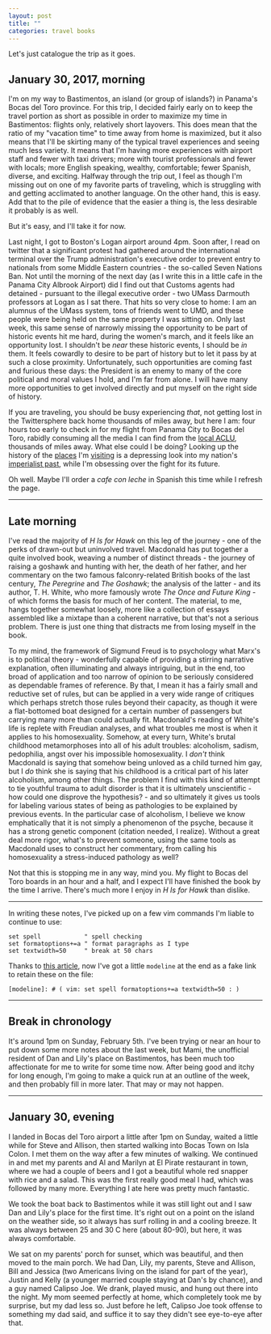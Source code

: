 ```yaml
---
layout: post
title: ""
categories: travel books
---
```


Let's just catalogue the trip as it goes.

## January 30, 2017, morning

I'm on my way to Bastimentos, an island (or group
of islands?) in Panama's Bocas del Toro province.
For this trip, I decided fairly early on to keep
the travel portion as short as possible in order
to maximize my time in Bastimentos: flights only,
relatively short layovers.  This does mean that
the ratio of my "vacation time" to time away from
home is maximized, but it also means that I'll be
skirting many of the typical travel experiences
and seeing much less variety.  It means that I'm
having more experiences with airport staff and
fewer with taxi drivers; more with tourist
professionals and fewer with locals; more English
speaking, wealthy, comfortable; fewer Spanish,
diverse, and exciting.  Halfway through the trip
out, I feel as though I'm missing out on one of my
favorite parts of traveling, which is struggling
with and getting acclimated to another language.
On the other hand, this is easy.  Add that to the
pile of evidence that the easier a thing is, the
less desirable it probably is as well.

But it's easy, and I'll take it for now.

Last night, I got to Boston's Logan airport around
4pm.  Soon after, I read on twitter that a
significant protest had gathered around the
international terminal over the Trump
administration's executive order to prevent entry
to nationals from some Middle Eastern countries -
the so-called Seven Nations Ban.  Not until the
morning of the next day (as I write this in a
little cafe in the Panama City Albrook Airport)
did I find out that Customs agents had detained -
pursuant to the illegal executive order - two
UMass Darmouth professors at Logan as I sat there.
That hits so very close to home: I am an alumnus
of the UMass system, tons of friends went to UMD,
and these people were being held on the same
property I was sitting on.  Only last week, this
same sense of narrowly missing the opportunity to
be part of historic events hit me hard, during the
women's march, and it feels like an opportunity
lost.  I shouldn't be _near_ these historic
events, I should be _in_ them.  It feels cowardly
to desire to be part of history but to let it pass
by at such a close proximity.  Unfortunately, such
opportunities are coming fast and furious these
days: the President is an enemy to many of the
core political and moral values I hold, and I'm
far from alone.  I will have many more
opportunities to get involved directly and put
myself on the right side of history.

If you are traveling, you should be busy
experiencing _that_, not getting lost in the
Twittersphere back home thousands of miles away,
but here I am: four hours too early to check in
for my flight from Panama City to Bocas del Toro,
rabidly consuming all the media I can find from
the [local ACLU](ACLU-MA), thousands of miles
away.  What else could I be doing?  Looking up the
history of the [places](hist-noriega) I'm
[visiting](albrook) is a depressing look into my
nation's [imperialist past](hist-canal), while I'm
obsessing over the fight for its future.

Oh well.  Maybe I'll order a _cafe con leche_ in
Spanish this time while I refresh the page.

---

## Late morning

I've read the majority of _H Is for Hawk_ on this
leg of the journey - one of the perks of drawn-out
but uninvolved travel.  Macdonald has put together
a quite involved book, weaving a number of
distinct threads - the journey of raising a
goshawk and hunting with her, the death of her
father, and her commentary on the two famous
falconry-related British books of the last
century, _The Peregrine_ and _The Goshawk_; the
analysis of the latter - and its author, T. H.
White, who more famously wrote _The Once and
Future King_ - of which forms the basis for much
of her content.  The material, to me, hangs
together somewhat loosely, more like a collection
of essays assembled like a mixtape than a coherent
narrative, but that's not a serious problem.
There is just one thing that distracts me from
losing myself in the book.

To my mind, the framework of Sigmund Freud is to
psychology what Marx's is to political theory -
wonderfully capable of providing a stirring
narrative explanation, often illuminating and
always intriguing, but in the end, too broad of
application and too narrow of opinion to be
seriously considered as dependable frames of
reference.  By that, I mean it has a fairly small
and reductive set of rules, but can be applied in
a very wide range of critiques which perhaps
stretch those rules beyond their capacity, as
though it were a flat-bottomed boat designed for a
certain number of passengers but carrying many
more than could actually fit.  Macdonald's reading
of White's life is replete with Freudian analyses,
and what troubles me most is when it applies to
his homosexuality.  Somehow, at every turn,
White's brutal childhood metamorphoses into all of
his adult troubles: alcoholism, sadism,
pedophilia, angst over his impossible
homosexuality.  I _don't_ think Macdonald is
saying that somehow being unloved as a child
turned him gay, but I _do_ think she is saying
that his childhood is a critical part of his later
alcoholism, among other things.  The problem I
find with this kind of attempt to tie youthful
trauma to adult disorder is that it is ultimately
unscientific - how could one disprove the
hypothesis? - and so ultimately it gives us tools
for labeling various states of being as
pathologies to be explained by previous events.
In the particular case of alcoholism, I believe we
know emphatically that it is not simply a
phenomenon of the psyche, because it has a strong
genetic component (citation needed, I realize).
Without a great deal more rigor, what's to prevent
someone, using the same tools as Macdonald uses to
construct her commentary, from calling his
homosexuality a stress-induced pathology as well?

Not that this is stopping me in any way, mind you.
My flight to Bocas del Toro boards in an hour and
a half, and I expect I'll have finished the book
by the time I arrive.  There's much more I enjoy
in _H Is for Hawk_ than dislike.

---

In writing these notes, I've picked up on a few
vim commands I'm liable to continue to use:

```
set spell            " spell checking
set formatoptions+=a " format paragraphs as I type
set textwidth=50     " break at 50 chars
```

Thanks to [this article](modeline-source), now I've got a little `modeline` at the end as a fake link to retain these on the file:

```
[modeline]: # ( vim: set spell formatoptions+=a textwidth=50 : )
```

---

## Break in chronology

It's around 1pm on Sunday, February 5th.  I've
been trying or near an hour to put down some more
notes about the last week, but Mami, the
unofficial resident of Dan and Lily's place on
Bastimentos, has been much too affectionate for me
to write for some time now.  After being good and
itchy for long enough, I'm going to make a quick
run at an outline of the week, and then probably
fill in more later.  That may or may not happen.

---

## January 30, evening

I landed in Bocas del Toro airport a little after
1pm on Sunday, waited a little while for Steve and
Allison, then started walking into Bocas Town on
Isla Colon.  I met them on the way after a few
minutes of walking.  We continued in and met my
parents and Al and Marilyn at El Pirate restaurant
in town, where we had a couple of beers and I got
a beautiful whole red snapper with rice and a
salad.  This was the first really good meal I had,
which was followed by many more.  Everything I ate
here was pretty much fantastic.

We took the boat back to Bastimentos while it was
still light out and I saw Dan and Lily's place for
the first time.  It's right out on a point on the
island on the weather side, so it always has surf
rolling in and a cooling breeze.  It was always
between 25 and 30 C here (about 80-90), but here,
it was always comfortable.

We sat on my parents' porch for sunset, which was
beautiful, and then moved to the main porch.  We
had Dan, Lily, my parents, Steve and Allison, Bill
and Jessica (two Americans living on the island
for part of the year), Justin and Kelly (a younger
married couple staying at Dan's by chance), and a
guy named Calipso Joe.  We drank, played music,
and hung out there into the night.  My mom seemed
perfectly at home, which completely took me by
surprise, but my dad less so.  Just before he
left, Calipso Joe took offense to something my dad
said, and suffice it to say they didn't see
eye-to-eye after that.



[ACLU-MA]: ()

[albrook]: ()

[hist-noriega]: ()

[hist-canal]: ()

[modeline-source]: (https://davidjb.com/blog/2016/10/adding-a-vim-modeline-in-a-markdown-document/)

[modeline]: # ( vim: set spell formatoptions+=a textwidth=50 : )
